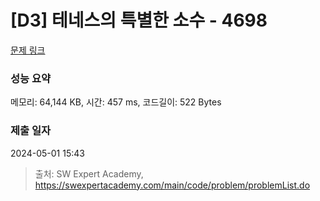 # [D3] 테네스의 특별한 소수 - 4698 

[문제 링크](https://swexpertacademy.com/main/code/problem/problemDetail.do?contestProbId=AWRuoqCKkE0DFAXt) 

### 성능 요약

메모리: 64,144 KB, 시간: 457 ms, 코드길이: 522 Bytes

### 제출 일자

2024-05-01 15:43



> 출처: SW Expert Academy, https://swexpertacademy.com/main/code/problem/problemList.do